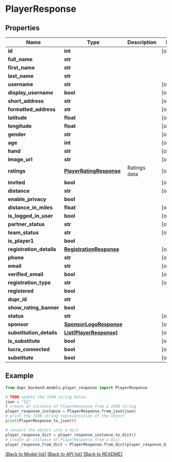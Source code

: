 # PlayerResponse


## Properties

Name | Type | Description | Notes
------------ | ------------- | ------------- | -------------
**id** | **int** |  | [optional] 
**full_name** | **str** |  | 
**first_name** | **str** |  | 
**last_name** | **str** |  | 
**username** | **str** |  | [optional] 
**display_username** | **bool** |  | [optional] 
**short_address** | **str** |  | [optional] 
**formatted_address** | **str** |  | [optional] 
**latitude** | **float** |  | [optional] 
**longitude** | **float** |  | [optional] 
**gender** | **str** |  | [optional] 
**age** | **int** |  | [optional] 
**hand** | **str** |  | [optional] 
**image_url** | **str** |  | [optional] 
**ratings** | [**PlayerRatingResponse**](PlayerRatingResponse.md) | Ratings data | [optional] 
**invited** | **bool** |  | [optional] 
**distance** | **str** |  | [optional] 
**enable_privacy** | **bool** |  | 
**distance_in_miles** | **float** |  | [optional] 
**is_logged_in_user** | **bool** |  | [optional] 
**partner_status** | **str** |  | [optional] 
**team_status** | **str** |  | [optional] 
**is_player1** | **bool** |  | 
**registration_details** | [**RegistrationResponse**](RegistrationResponse.md) |  | [optional] 
**phone** | **str** |  | [optional] 
**email** | **str** |  | [optional] 
**verified_email** | **bool** |  | [optional] 
**registration_type** | **str** |  | [optional] 
**registered** | **bool** |  | 
**dupr_id** | **str** |  | 
**show_rating_banner** | **bool** |  | 
**status** | **str** |  | [optional] 
**sponsor** | [**SponsorLogoResponse**](SponsorLogoResponse.md) |  | [optional] 
**substitution_details** | [**List[PlayerResponse]**](PlayerResponse.md) |  | [optional] 
**is_substitute** | **bool** |  | [optional] 
**lucra_connected** | **bool** |  | [optional] 
**substitute** | **bool** |  | [optional] 

## Example

```python
from dupr_backend.models.player_response import PlayerResponse

# TODO update the JSON string below
json = "{}"
# create an instance of PlayerResponse from a JSON string
player_response_instance = PlayerResponse.from_json(json)
# print the JSON string representation of the object
print(PlayerResponse.to_json())

# convert the object into a dict
player_response_dict = player_response_instance.to_dict()
# create an instance of PlayerResponse from a dict
player_response_from_dict = PlayerResponse.from_dict(player_response_dict)
```
[[Back to Model list]](../README.md#documentation-for-models) [[Back to API list]](../README.md#documentation-for-api-endpoints) [[Back to README]](../README.md)


